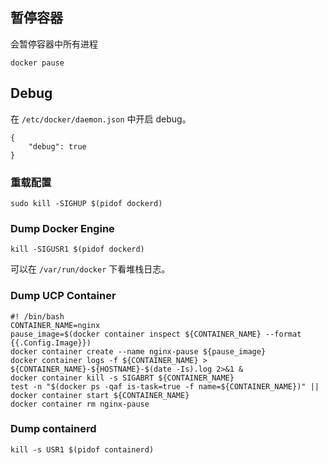 ## 暂停容器

会暂停容器中所有进程

```
docker pause
```

## Debug

在 `/etc/docker/daemon.json` 中开启 debug。

```
{
    "debug": true
}
```

### 重载配置

```
sudo kill -SIGHUP $(pidof dockerd)
```

### Dump Docker Engine

```
kill -SIGUSR1 $(pidof dockerd)
```

可以在 `/var/run/docker` 下看堆栈日志。

### Dump UCP Container

```
#! /bin/bash
CONTAINER_NAME=nginx
pause_image=$(docker container inspect ${CONTAINER_NAME} --format {{.Config.Image}})
docker container create --name nginx-pause ${pause_image}
docker container logs -f ${CONTAINER_NAME} > ${CONTAINER_NAME}-${HOSTNAME}-$(date -Is).log 2>&1 &
docker container kill -s SIGABRT ${CONTAINER_NAME}
test -n "$(docker ps -qaf is-task=true -f name=${CONTAINER_NAME})" || docker container start ${CONTAINER_NAME}
docker container rm nginx-pause
```

### Dump containerd

```
kill -s USR1 $(pidof containerd)
```
